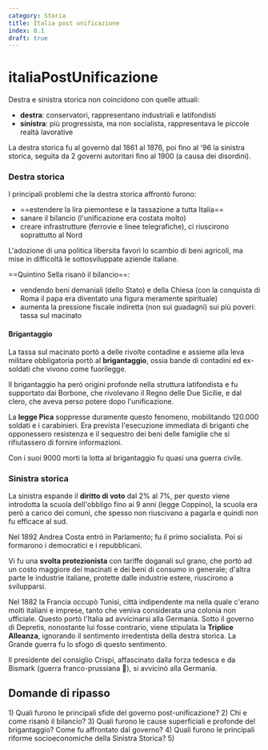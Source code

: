 ```yaml
---
category: Storia
title: Italia post unificazione
index: 0.1
draft: true
---
```


# italiaPostUnificazione

Destra e sinistra storica non coincidono con quelle attuali:

* **destra**: conservatori, rappresentano industriali e latifondisti
* **sinistra**: più progressista, ma non socialista, rappresentava le piccole realtà lavorative

La destra storica fu al governò dal 1861 al 1876, poi fino al '96 la sinistra storica, seguita da 2 governi autoritari fino al 1900 \(a causa dei disordini\).

### Destra storica

I principali problemi che la destra storica affrontò furono:

* ==estendere la lira piemontese e la tassazione a tutta Italia==
* sanare il bilancio \(l'unificazione era costata molto\)
* creare infrastrutture \(ferrovie e linee telegrafiche\), ci riuscirono soprattutto al Nord

L'adozione di una politica libersita favorì lo scambio di beni agricoli, ma mise in difficoltà le sottosviluppate aziende italiane.

==Quintino Sella risanò il bilancio==:

* vendendo beni demaniali \(dello Stato\) e della Chiesa \(con la conquista di Roma il papa era diventato una figura meramente spirituale\)
* aumenta la pressione fiscale indiretta \(non sui guadagni\) sui più poveri: tassa sul macinato

#### Brigantaggio

La tassa sul macinato portò a delle rivolte contadine e assieme alla leva militare obbligatoria portò al **brigantaggio**, ossia bande di contadini ed ex-soldati che vivono come fuorilegge.

Il brigantaggio ha però origini profonde nella struttura latifondista e fu supportato dai Borbone, che rivolevano il Regno delle Due Sicilie, e dal clero, che aveva perso potere dopo l'unificazione.

La **legge Pica** soppresse duramente questo fenomeno, mobilitando 120.000 soldati e i carabinieri. Era prevista l'esecuzione immediata di briganti che opponessero resistenza e il sequestro dei beni delle famiglie che si rifiutassero di fornire informazioni.

Con i suoi 9000 morti la lotta al brigantaggio fu quasi una guerra civile.

### Sinistra storica

La sinistra espande il **diritto di voto** dal 2% al 7%, per questo viene introdotta la scuola dell'obbligo fino ai 9 anni \(legge Coppino\), la scuola era però a carico dei comuni, che spesso non riuscivano a pagarla e quindi non fu efficace al sud.

Nel 1892 Andrea Costa entrò in Parlamento; fu il primo socialista. Poi si formarono i democratici e i repubblicani.

Vi fu una **svolta protezionista** con tariffe doganali sul grano, che portò ad un costo maggiore dei macinati e dei beni di consumo in generale; d'altra parte le industrie italiane, protette dalle industrie estere, riuscirono a svilupparsi.

Nel 1882 la Francia occupò Tunisi, città indipendente ma nella quale c'erano molti italiani e imprese, tanto che veniva considerata una colonia non ufficiale. Questo portò l'Italia ad avvicinarsi alla Germania. Sotto il governo di Depretis, nonostante lui fosse contrario, viene stipulata la **Triplice Alleanza**, ignorando il sentimento irredentista della destra storica. La Grande guerra fu lo sfogo di questo sentimento.

Il presidente del consiglio Crispi, affascinato dalla forza tedesca e da Bismark \(guerra franco-prussiana 💪\), si avvicinò alla Germania.

## Domande di ripasso

1\) Quali furono le principali sfide del governo post-unificazione? 2\) Chi e come risanò il bilancio? 3\) Quali furono le cause superficiali e profonde del brigantaggio? Come fu affrontato dal governo? 4\) Quali furono le principali riforme socioeconomiche della Sinistra Storica? 5\)

